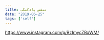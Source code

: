 ```yaml
---
title: تنفس بادکنکی
date: "2019-06-25"
tags: ['self']
---
```


https://www.instagram.com/p/BzImycZBxWM/
